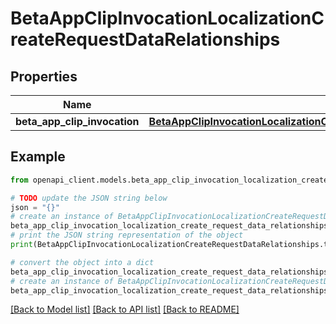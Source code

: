 # BetaAppClipInvocationLocalizationCreateRequestDataRelationships


## Properties

Name | Type | Description | Notes
------------ | ------------- | ------------- | -------------
**beta_app_clip_invocation** | [**BetaAppClipInvocationLocalizationCreateRequestDataRelationshipsBetaAppClipInvocation**](BetaAppClipInvocationLocalizationCreateRequestDataRelationshipsBetaAppClipInvocation.md) |  | 

## Example

```python
from openapi_client.models.beta_app_clip_invocation_localization_create_request_data_relationships import BetaAppClipInvocationLocalizationCreateRequestDataRelationships

# TODO update the JSON string below
json = "{}"
# create an instance of BetaAppClipInvocationLocalizationCreateRequestDataRelationships from a JSON string
beta_app_clip_invocation_localization_create_request_data_relationships_instance = BetaAppClipInvocationLocalizationCreateRequestDataRelationships.from_json(json)
# print the JSON string representation of the object
print(BetaAppClipInvocationLocalizationCreateRequestDataRelationships.to_json())

# convert the object into a dict
beta_app_clip_invocation_localization_create_request_data_relationships_dict = beta_app_clip_invocation_localization_create_request_data_relationships_instance.to_dict()
# create an instance of BetaAppClipInvocationLocalizationCreateRequestDataRelationships from a dict
beta_app_clip_invocation_localization_create_request_data_relationships_from_dict = BetaAppClipInvocationLocalizationCreateRequestDataRelationships.from_dict(beta_app_clip_invocation_localization_create_request_data_relationships_dict)
```
[[Back to Model list]](../README.md#documentation-for-models) [[Back to API list]](../README.md#documentation-for-api-endpoints) [[Back to README]](../README.md)


